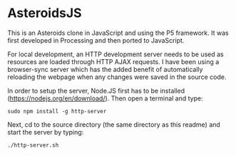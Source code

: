 # AsteroidsJS
This is an Asteroids clone in JavaScript and using the P5 framework. It was first developed in Processing and then ported to JavaScript.

For local development, an HTTP development server needs to be used as resources are loaded through HTTP AJAX requests. I have been using a browser-sync server which has the added benefit of automatically reloading the webpage when any changes were saved in the source code.

In order to setup the server, Node.JS first has to be installed (https://nodejs.org/en/download/). Then open a terminal and type: 

    sudo npm install -g http-server

Next, cd to the source directory (the same directory as this readme) and start the server by typing:

    ./http-server.sh